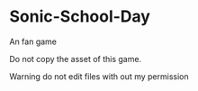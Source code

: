 # Sonic-School-Day
An fan game

Do not copy the asset of this game.

Warning do not edit files with out my permission
